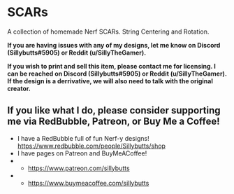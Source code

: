 # SCARs
A collection of homemade Nerf SCARs. String Centering and Rotation.

**If you are having issues with any of my designs, let me know on Discord (Sillybutts#5905) or Reddit (u/SillyTheGamer).**

**If you wish to print and sell this item, please contact me for licensing. I can be reached on Discord (Sillybutts#5905) or Reddit (u/SillyTheGamer). If the design is a derrivative, we will also need to talk with the original creator.**

## If you like what I do, please consider supporting me via RedBubble, Patreon, or Buy Me a Coffee!

- I have a RedBubble full of fun Nerf-y designs! https://www.redbubble.com/people/Sillybutts/shop
- I have pages on Patreon and BuyMeACoffee! 
- - https://www.patreon.com/sillybutts
- - https://www.buymeacoffee.com/sillybutts 

